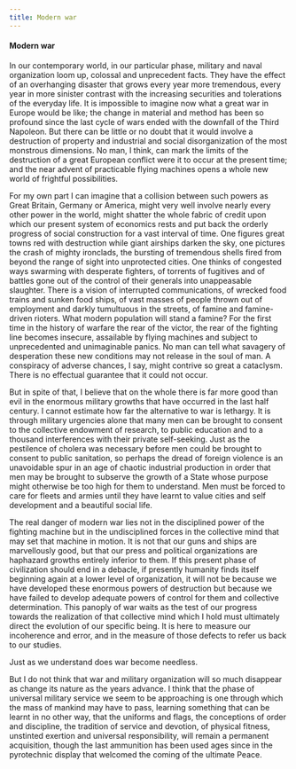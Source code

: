 ```yaml
---
title: Modern war
---
```

#### Modern war

In our contemporary world, in our particular phase, military and naval
organization loom up, colossal and unprecedent facts. They have the
effect of an overhanging disaster that grows every year more tremendous,
every year in more sinister contrast with the increasing securities and
tolerations of the everyday life. It is impossible to imagine now what a
great war in Europe would be like; the change in material and method has
been so profound since the last cycle of wars ended with the downfall of
the Third Napoleon. But there can be little or no doubt that it would
involve a destruction of property and industrial and social
disorganization of the most monstrous dimensions. No man, I think, can
mark the limits of the destruction of a great European conflict were it
to occur at the present time; and the near advent of practicable flying
machines opens a whole new world of frightful possibilities.

For my own part I can imagine that a collision between such powers as
Great Britain, Germany or America, might very well involve nearly every
other power in the world, might shatter the whole fabric of credit upon
which our present system of economics rests and put back the orderly
progress of social construction for a vast interval of time. One figures
great towns red with destruction while giant airships darken the sky,
one pictures the crash of mighty ironclads, the bursting of tremendous
shells fired from beyond the range of sight into unprotected cities. One
thinks of congested ways swarming with desperate fighters, of torrents
of fugitives and of battles gone out of the control of their generals
into unappeasable slaughter. There is a vision of interrupted
communications, of wrecked food trains and sunken food ships, of vast
masses of people thrown out of employment and darkly tumultuous in the
streets, of famine and famine-driven rioters. What modern population
will stand a famine? For the first time in the history of warfare the
rear of the victor, the rear of the fighting line becomes insecure,
assailable by flying machines and subject to unprecedented and
unimaginable panics. No man can tell what savagery of desperation these
new conditions may not release in the soul of man. A conspiracy of
adverse chances, I say, might contrive so great a cataclysm. There is no
effectual guarantee that it could not occur.

But in spite of that, I believe that on the whole there is far more good
than evil in the enormous military growths that have occurred in the
last half century. I cannot estimate how far the alternative to war is
lethargy. It is through military urgencies alone that many men can be
brought to consent to the collective endowment of research, to public
education and to a thousand interferences with their private
self-seeking. Just as the pestilence of cholera was necessary before men
could be brought to consent to public sanitation, so perhaps the dread
of foreign violence is an unavoidable spur in an age of chaotic
industrial production in order that men may be brought to subserve the
growth of a State whose purpose might otherwise be too high for them to
understand. Men must be forced to care for fleets and armies until they
have learnt to value cities and self development and a beautiful social
life.

The real danger of modern war lies not in the disciplined power of the
fighting machine but in the undisciplined forces in the collective mind
that may set that machine in motion. It is not that our guns and ships
are marvellously good, but that our press and political organizations
are haphazard growths entirely inferior to them. If this present phase
of civilization should end in a debacle, if presently humanity finds
itself beginning again at a lower level of organization, it will not be
because we have developed these enormous powers of destruction but
because we have failed to develop adequate powers of control for them
and collective determination. This panoply of war waits as the test of
our progress towards the realization of that collective mind which I
hold must ultimately direct the evolution of our specific being. It is
here to measure our incoherence and error, and in the measure of those
defects to refer us back to our studies.

Just as we understand does war become needless.

But I do not think that war and military organization will so much
disappear as change its nature as the years advance. I think that the
phase of universal military service we seem to be approaching is one
through which the mass of mankind may have to pass, learning something
that can be learnt in no other way, that the uniforms and flags, the
conceptions of order and discipline, the tradition of service and
devotion, of physical fitness, unstinted exertion and universal
responsibility, will remain a permanent acquisition, though the last
ammunition has been used ages since in the pyrotechnic display that
welcomed the coming of the ultimate Peace.
